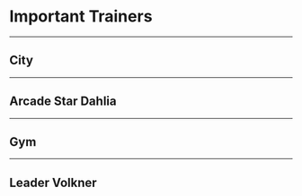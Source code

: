 # Important Trainers

---

## City

---

## Arcade Star Dahlia


---

## Gym

---

## Leader Volkner

